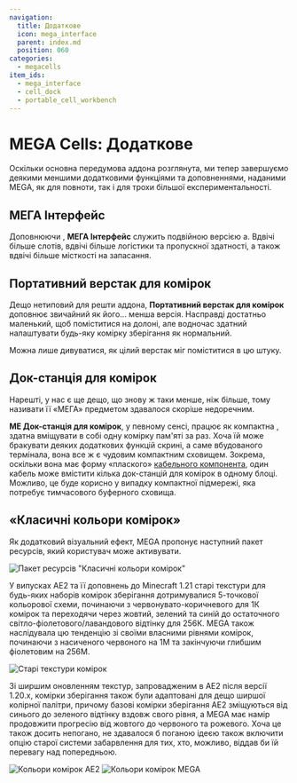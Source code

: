 ```yaml
---
navigation:
  title: Додаткове
  icon: mega_interface
  parent: index.md
  position: 060
categories:
  - megacells
item_ids:
  - mega_interface
  - cell_dock
  - portable_cell_workbench
---
```


# MEGA Cells: Додаткове

Оскільки основна передумова аддона розглянута, ми тепер завершуємо деякими меншими додатковими функціями та доповненнями, наданими MEGA, як для повноти, так і для трохи більшої експериментальності.

## МЕГА Інтерфейс

<Row>
  <BlockImage id="mega_interface" scale="4" />
  <GameScene zoom="4" background="transparent">
    <ImportStructure src="assets/assemblies/cable_mega_interface.snbt" />
  </GameScene>
</Row>

Доповнюючи <ItemLink id="megacells:mega_pattern_provider" />, **МЕГА Інтерфейс** служить подвійною версією <ItemLink id="ae2:interface" />а. Вдвічі більше слотів, вдвічі більше логістики та пропускної здатності, а також вдвічі більше місткості на запасання.

<RecipeFor id="mega_interface" />
<RecipeFor id="cable_mega_interface" />

## Портативний верстак для комірок

<ItemImage id="portable_cell_workbench" scale="4" />

Дещо нетиповий для решти аддона, **Портативний верстак для комірок** доповнює звичайний <ItemLink id="ae2:cell_workbench" /> як його... менша версія. Насправді достатньо маленький, щоб поміститися на долоні, але водночас здатний налаштувати будь-яку комірку зберігання як нормальний.

Можна лише дивуватися, як цілий верстак міг поміститися в цю штуку.

<RecipeFor id="portable_cell_workbench" />

## Док-станція для комірок

<GameScene zoom="8" background="transparent">
  <ImportStructure src="assets/assemblies/cell_dock.snbt" />
  <IsometricCamera yaw="195" pitch="30" />
</GameScene>

Нарешті, у нас є ще дещо, що знову ж таки менше, ніж більше, тому називати її «МЕГА» предметом здавалося скоріше недоречним.

**МЕ Док-станція для комірок**, у певному сенсі, працює як компактна <ItemLink id="ae2:chest" />, здатна вміщувати в собі одну комірку пам'яті за раз. Хоча їй може бракувати деяких додаткових функцій скрині, а саме вбудованого термінала, вона все ж є чудовим компактним сховищем. Зокрема, оскільки вона має форму «плаского» [кабельного компонента](ae2:ae2-mechanics/cable-subparts.md), один кабель може вмістити кілька док-станцій для комірок в одному блоці. Можливо, це буде корисно у випадку компактної підмережі, яка потребує тимчасового буферного сховища.

<RecipeFor id="cell_dock" />

## «Класичні кольори комірок»

Як додатковий візуальний ефект, MEGA пропонує наступний пакет ресурсів, який користувач може активувати.

![Пакет ресурсів "Класичні кольори комірок"](assets/diagrams/cell_colours_pack.png)

У випусках AE2 та її доповнень до Minecraft 1.21 старі текстури для будь-яких наборів комірок зберігання дотримувалися 5-точкової кольорової схеми, починаючи з червонувато-коричневого для 1К комірок та переходячи через жовтий, зелений та синій до остаточного світло-фіолетового/лавандового відтінку для 256К. MEGA також наслідувала цю тенденцію зі своїми власними рівнями комірок, починаючи з насиченого червоного на 1М та закінчуючи глибшим фіолетовим на 256M.

![Старі текстури комірок](assets/diagrams/cell_colours_old.png)

Зі ширшим оновленням текстур, запровадженим в AE2 після версії 1.20.x, комірки зберігання також були адаптовані для дещо ширшої колірної палітри, причому базові комірки зберігання AE2 зміщуються від синього до зеленого відтінку вздовж свого рівня, а MEGA має намір продовжити прогресію від жовтого до червоного та рожевого. Хоча це також досить непогано, не здавалося б поганою ідеєю також включити опцію старої системи забарвлення для тих, хто, можливо, віддав би їй перевагу над попередньою.

![Кольори комірок AE2](assets/diagrams/cell_colours_ae2.png)
![Кольори комірок MEGA](assets/diagrams/cell_colours_mega.png)